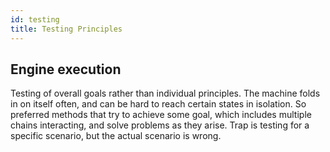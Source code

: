 ```yaml
---
id: testing
title: Testing Principles
---
```


## Engine execution

Testing of overall goals rather than individual principles.
The machine folds in on itself often, and can be hard to reach certain states in isolation.
So preferred methods that try to achieve some goal, which includes multiple chains interacting,
and solve problems as they arise.
Trap is testing for a specific scenario, but the actual scenario is wrong.
